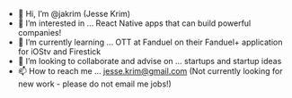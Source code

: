- 👋 Hi, I’m @jakrim (Jesse Krim)
- 👀 I’m interested in ... React Native apps that can build powerful companies!
- 🌱 I’m currently learning ... OTT at Fanduel on their Fanduel+ application for iOStv and Firestick
- 💞️ I’m looking to collaborate and advise on ... startups and startup ideas
- 📫 How to reach me ... jesse.krim@gmail.com
(Not currently looking for new work - please do not email me jobs!)

<!---
jakrim/jakrim is a ✨ special ✨ repository because its `README.md` (this file) appears on your GitHub profile.
You can click the Preview link to take a look at your changes.
--->
